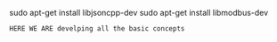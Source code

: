 sudo apt-get install libjsoncpp-dev
sudo apt-get install libmodbus-dev

`HERE WE ARE develping all the basic concepts`

